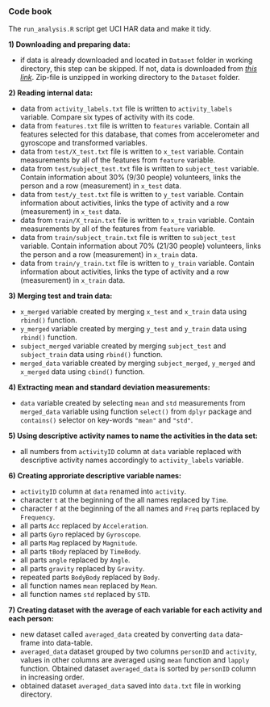 ### Code book

The ```run_analysis.R``` script get UCI HAR data and make it tidy.

**1) Downloading and preparing data:**

- if data is already downloaded and located in ```Dataset``` folder in working directory, this step can be skipped. If not, data is downloaded from *[this link](https://d396qusza40orc.cloudfront.net/getdata%2Fprojectfiles%2FUCI%20HAR%20Dataset.zip)*. Zip-file is unzipped in working directory to the ```Dataset``` folder.

**2) Reading internal data:**

- data from ```activity_labels.txt``` file is written to ```activity_labels``` variable. Compare six types of activity with its code.
- data from ```features.txt``` file is written to ```features``` variable. Contain all features selected for this database, that comes from accelerometer and gyroscope and transformed variables.
- data from ```test/X_test.txt``` file is written to ```x_test``` variable. Contain measurements by all of the features from ```feature``` variable.
- data from ```test/subject_test.txt``` file is written to ```subject_test``` variable. Contain information about 30% (9/30 people) volunteers, links the person and a row (measurement) in ```x_test``` data.
- data from ```test/y_test.txt``` file is written to ```y_test``` variable. Contain information about activities, links the type of activity and a row (measurement) in ```x_test``` data.
- data from ```train/X_train.txt``` file is written to ```x_train``` variable. Contain measurements by all of the features from ```feature``` variable.
- data from ```train/subject_train.txt``` file is written to ```subject_test``` variable. Contain information about 70% (21/30 people) volunteers, links the person and a row (measurement) in ```x_train``` data.
- data from ```train/y_train.txt``` file is written to ```y_train``` variable. Contain information about activities, links the type of activity and a row (measurement) in ```x_train``` data.

**3) Merging test and train data:**

- ```x_merged``` variable created by merging ```x_test``` and ```x_train``` data using ```rbind()``` function.
- ```y_merged``` variable created by merging ```y_test``` and ```y_train``` data using ```rbind()``` function.
- ```subject_merged``` variable created by merging ```subject_test``` and ```subject_train``` data using ```rbind()``` function.
- ```merged_data``` variable created by merging ```subject_merged```, ```y_merged``` and ```x_merged``` data using ```cbind()``` function.

**4) Extracting mean and standard deviation measurements:**

- ```data``` variable created by selecting ```mean``` and ```std``` measurements from ```merged_data``` variable using function ```select()``` from ```dplyr``` package and ```contains()``` selector on key-words ```"mean"``` and ```"std"```.

**5) Using descriptive activity names to name the activities in the data set:**

- all numbers from ```activityID``` column at ```data``` variable replaced with descriptive activity names accordingly to ```activity_labels``` variable.

**6) Creating approriate descriptive variable names:**

- ```activityID``` column at ```data``` renamed into ```activity```.
- character ```t``` at the beginning of the all names replaced by ```Time```.
- character ```f``` at the beginning of the all names and ```Freq``` parts replaced by ```Frequency```.
- all parts ```Acc``` replaced by ```Acceleration```.
- all parts ```Gyro``` replaced by ```Gyroscope```.
- all parts ```Mag``` replaced by ```Magnitude```.
- all parts ```tBody``` replaced by ```TimeBody```.
- all parts ```angle``` replaced by ```Angle```.
- all parts ```gravity``` replaced by ```Gravity```.
- repeated parts ```BodyBody``` replaced by ```Body```.
- all function names ```mean``` replaced by ```Mean```.
- all function names ```std``` replaced by ```STD```.

**7) Creating dataset with the average of each variable for each activity and each person:**

- new dataset called ```averaged_data``` created by converting ```data``` data-frame into data-table.
- ```averaged_data``` dataset grouped by two columns ```personID``` and ```activity```, values in other columns are averaged using ```mean``` function and ```lapply``` function. Obtained dataset ```averaged_data``` is sorted by ```personID``` column in increasing order.
- obtained dataset ```averaged_data``` saved into ```data.txt``` file in working directory.